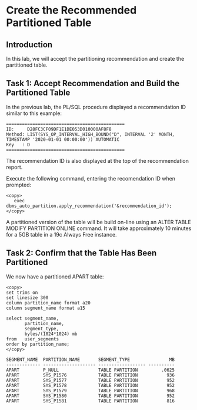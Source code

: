 # Create the Recommended Partitioned Table

## Introduction

In this lab, we will accept the partitioning recommendation and create the partitioned table.

## Task 1: Accept Recommendation and Build the Partitioned Table

In the previous lab, the PL/SQL procedure displayed a recommendation ID similar to this example:

`````
=============================================
ID:     D28FC3CF09DF1E1DE053D010000AF8F8
Method: LIST(SYS_OP_INTERVAL_HIGH_BOUND("D", INTERVAL '2' MONTH, TIMESTAMP '2020-01-01 00:00:00')) AUTOMATIC 
Key   : D
=============================================
`````

The recommendation ID is also displayed at the top of the recommendation report.

Execute the following command, entering the recomendation ID when prompted:

    <copy>
       exec dbms_auto_partition.apply_recommendation('&recommendation_id');
    </copy>

A partitioned version of the table will be build on-line using an ALTER TABLE MODIFY PARTITION ONLINE command. It will take approximately 10 minutes for a 5GB table in a 19c Always Free instance.

## Task 2: Confirm that the Table Has Been Partitioned

We now have a partitioned APART table:

    <copy>
    set trims on
    set linesize 300
    column partition_name format a20
    column segment_name format a15
    
    select segment_name,
           partition_name,
           segment_type,
           bytes/(1024*1024) mb
    from   user_segments
    order by partition_name;
    </copy>

`````
SEGMENT_NAME  PARTITION_NAME       SEGMENT_TYPE               MB
------------- -------------------- ------------------ ----------
APART         P_NULL               TABLE PARTITION         .0625
APART         SYS_P1576            TABLE PARTITION           936
APART         SYS_P1577            TABLE PARTITION           952
APART         SYS_P1578            TABLE PARTITION           952
APART         SYS_P1579            TABLE PARTITION           968
APART         SYS_P1580            TABLE PARTITION           952
APART         SYS_P1581            TABLE PARTITION           816
`````